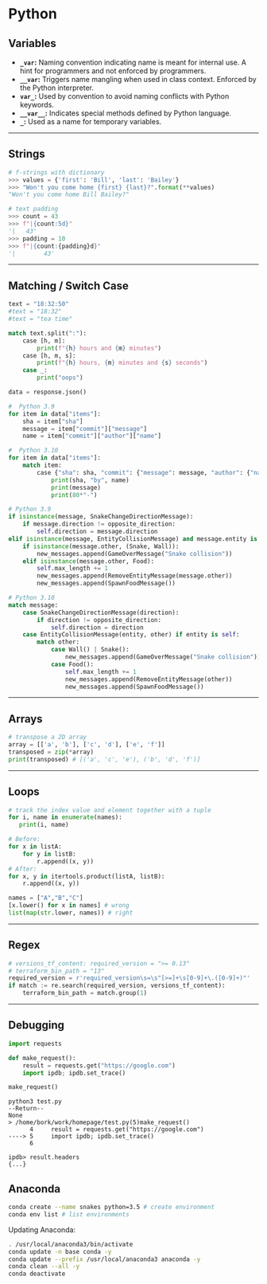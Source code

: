 # Python

## Variables

- **`_var`:** Naming convention indicating name is meant for internal use. A hint for programmers and not enforced by programmers.
- **`__var`:** Triggers name mangling when used in class context. Enforced by the Python interpreter.
- **`var_`:** Used by convention to avoid naming conflicts with Python keywords.
- **`__var__`:** Indicates special methods defined by Python language.
- **`_`:** Used as a name for temporary variables.

---

## Strings

```python
# f-strings with dictionary
>>> values = {'first': 'Bill', 'last': 'Bailey'}
>>> "Won't you come home {first} {last}?".format(**values)
"Won't you come home Bill Bailey?"

# text padding
>>> count = 43
>>> f"|{count:5d}"
'|   43'
>>> padding = 10
>>> f"|{count:{padding}d}"
'|        43'
```

---

## Matching / Switch Case

```python
text = "18:32:50"
#text = "18:32"
#text = "tea time"

match text.split(":"):
    case [h, m]:
        print(f"{h} hours and {m} minutes")
    case [h, m, s]:
        print(f"{h} hours, {m} minutes and {s} seconds")
    case _:
        print("oops")
```

```python
data = response.json()

#  Python 3.9
for item in data["items"]:
    sha = item["sha"]
    message = item["commit"]["message"]
    name = item["commit"]["author"]["name"]

#  Python 3.10
for item in data["items"]:
    match item:
        case {"sha": sha, "commit": {"message": message, "author": {"name": name}}}:
            print(sha, "by", name)
            print(message)
            print(80*"-")
```

```python
# Python 3.9
if isinstance(message, SnakeChangeDirectionMessage):
    if message.direction != opposite_direction:
        self.direction = message.direction
elif isinstance(message, EntityCollisionMessage) and message.entity is self:
    if isinstance(message.other, (Snake, Wall)):
        new_messages.append(GameOverMessage("Snake collision"))
    elif isinstance(message.other, Food):
        self.max_length += 1
        new_messages.append(RemoveEntityMessage(message.other))
        new_messages.append(SpawnFoodMessage())

# Python 3.10
match message:
    case SnakeChangeDirectionMessage(direction):
        if direction != opposite_direction:
            self.direction = direction
    case EntityCollisionMessage(entity, other) if entity is self:
        match other:
            case Wall() | Snake():
                new_messages.append(GameOverMessage("Snake collision"))
            case Food():
                self.max_length += 1
                new_messages.append(RemoveEntityMessage(other))
                new_messages.append(SpawnFoodMessage())
```

---

## Arrays

```python
# transpose a 2D array
array = [['a', 'b'], ['c', 'd'], ['e', 'f']]
transposed = zip(*array)
print(transposed) # [('a', 'c', 'e'), ('b', 'd', 'f')]
```

---

## Loops

```python
# track the index value and element together with a tuple
for i, name in enumerate(names):
   print(i, name)
```

```python
# Before:
for x in listA:
    for y in listB:
        r.append((x, y))
# After:
for x, y in itertools.product(listA, listB):     
    r.append((x, y))
```

```python
names = ["A","B","C"]
[x.lower() for x in names] # wrong
list(map(str.lower, names)) # right
```

---

## Regex

```python
# versions_tf_content: required_version = ">= 0.13"
# terraform_bin_path = "13"
required_version = r'required_version\s=\s"[>=]+\s[0-9]+\.([0-9]+)"'
if match := re.search(required_version, versions_tf_content):
    terraform_bin_path = match.group(1)
```

---

## Debugging

```python
import requests

def make_request():
    result = requests.get("https://google.com")
    import ipdb; ipdb.set_trace()

make_request()
```

```text
python3 test.py
--Return--
None
> /home/bork/work/homepage/test.py(5)make_request()
      4     result = requests.get("https://google.com")
----> 5     import ipdb; ipdb.set_trace()
      6 

ipdb> result.headers
{...}
```

## Anaconda

```sh
conda create --name snakes python=3.5 # create environment
conda env list # list environments
```

Updating Anaconda:

```sh
. /usr/local/anaconda3/bin/activate
conda update -n base conda -y
conda update --prefix /usr/local/anaconda3 anaconda -y
conda clean --all -y
conda deactivate
```